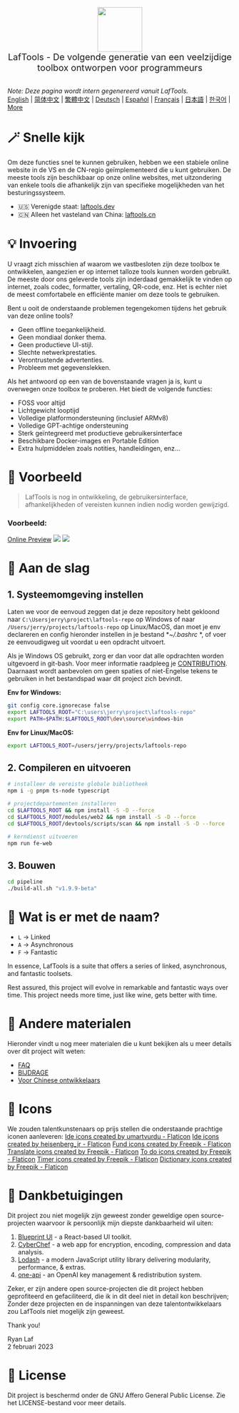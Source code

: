 <p align="center">
<img width="100" src="https://github.com/work7z/LafTools/blob/dev/modules/web2/public/static/icon.png?raw=true"></img>
<br>
<span style="font-size:20px">LafTools - De volgende generatie van een veelzijdige toolbox ontworpen voor programmeurs
</span>
<!-- <center>
<div style="text-align:center;">
<a target="_blank" href="http://cloud.laftools.cn">Bekijk een voorbeeld van de Insider-versie van LafTools</a>
</div>
</center> -->
<br><br>
</p>

<i>Note: Deze pagina wordt intern gegenereerd vanuit LafTools.</i> <br/> [English](/docs/en_US/README.md)  |  [简体中文](/docs/zh_CN/README.md)  |  [繁體中文](/docs/zh_HK/README.md)  |  [Deutsch](/docs/de/README.md)  |  [Español](/docs/es/README.md)  |  [Français](/docs/fr/README.md)  |  [日本語](/docs/ja/README.md)  |  [한국어](/docs/ko/README.md) | [More](/docs/) <br/>

# 🪄 Snelle kijk

Om deze functies snel te kunnen gebruiken, hebben we een stabiele online website in de VS en de CN-regio geïmplementeerd die u kunt gebruiken. De meeste tools zijn beschikbaar op onze online websites, met uitzondering van enkele tools die afhankelijk zijn van specifieke mogelijkheden van het besturingssysteem.

- 🇺🇸 Verenigde staat: [laftools.dev](https://laftools.dev)
- 🇨🇳 Alleen het vasteland van China: [laftools.cn](https://laftools.cn)

# 💡 Invoering

U vraagt ​​zich misschien af ​​waarom we vastbesloten zijn deze toolbox te ontwikkelen, aangezien er op internet talloze tools kunnen worden gebruikt. De meeste door ons geleverde tools zijn inderdaad gemakkelijk te vinden op internet, zoals codec, formatter, vertaling, QR-code, enz. Het is echter niet de meest comfortabele en efficiënte manier om deze tools te gebruiken.

Bent u ooit de onderstaande problemen tegengekomen tijdens het gebruik van deze online tools?

- Geen offline toegankelijkheid.
- Geen mondiaal donker thema.
- Geen productieve UI-stijl.
- Slechte netwerkprestaties.
- Verontrustende advertenties.
- Probleem met gegevenslekken.

Als het antwoord op een van de bovenstaande vragen ja is, kunt u overwegen onze toolbox te proberen. Het biedt de volgende functies:

- FOSS voor altijd
- Lichtgewicht looptijd
- Volledige platformondersteuning (inclusief ARMv8)
- Volledige GPT-achtige ondersteuning
- Sterk geïntegreerd met productieve gebruikersinterface
- Beschikbare Docker-images en Portable Edition
- Extra hulpmiddelen zoals notities, handleidingen, enz...

# 🌠 Voorbeeld

> LafTools is nog in ontwikkeling, de gebruikersinterface, afhankelijkheden of vereisten kunnen indien nodig worden gewijzigd.

### Voorbeeld:

[Online Preview](http://laftools.dev)
![](https://github.com/work7z/LafTools/blob/dev/devtools/images/preview.png?raw=true)
![](https://github.com/work7z/LafTools/blob/dev/devtools/images/preview-dark.png?raw=true)

# 🚀 Aan de slag

## 1. Systeemomgeving instellen

Laten we voor de eenvoud zeggen dat je deze repository hebt gekloond naar `C:\Usersjerry\project\laftools-repo` op Windows of naar `/Users/jerry/projects/laftools-repo` op Linux/MacOS, dan moet je env declareren en config hieronder instellen in je bestand **~/.bashrc* *, of voer ze eenvoudigweg uit voordat u een opdracht uitvoert.

Als je Windows OS gebruikt, zorg er dan voor dat alle opdrachten worden uitgevoerd in git-bash. Voor meer informatie raadpleeg je [CONTRIBUTION](/docs/nl/CONTRIBUTION.md). Daarnaast wordt aanbevolen om geen spaties of niet-Engelse tekens te gebruiken in het bestandspad waar dit project zich bevindt.

**Env for Windows:**

```bash
git config core.ignorecase false
export LAFTOOLS_ROOT="C:\users\jerry\project\laftools-repo"
export PATH=$PATH:$LAFTOOLS_ROOT\dev\source\windows-bin
```

**Env for Linux/MacOS:**

```bash
export LAFTOOLS_ROOT=/users/jerry/projects/laftools-repo
```

## 2. Compileren en uitvoeren

```bash
# installeer de vereiste globale bibliotheek
npm i -g pnpm ts-node typescript

# projectdepartementen installeren
cd $LAFTOOLS_ROOT && npm install -S -D --force
cd $LAFTOOLS_ROOT/modules/web2 && npm install -S -D --force
cd $LAFTOOLS_ROOT/devtools/scripts/scan && npm install -S -D --force

# kerndienst uitvoeren
npm run fe-web

```

## 3. Bouwen

```bash
cd pipeline
./build-all.sh "v1.9.9-beta"
```

# 🌱 Wat is er met de naam?

- `L` -> Linked
- `A` -> Asynchronous
- `F` -> Fantastic

In essence, LafTools is a suite that offers a series of linked, asynchronous, and fantastic toolsets.

Rest assured, this project will evolve in remarkable and fantastic ways over time. This project needs more time, just like wine, gets better with time.

# 📑 Andere materialen

Hieronder vindt u nog meer materialen die u kunt bekijken als u meer details over dit project wilt weten:

- [FAQ](/docs/nl/FAQ.md)
- [BIJDRAGE](/docs/nl/CONTRIBUTION.md)
- [Voor Chinese ontwikkelaars](/devtools/notes/common/issues.md)

# 💐 Icons

We zouden talentkunstenaars op prijs stellen die onderstaande prachtige iconen aanleveren:
<a href="https://www.flaticon.com/free-icons/ide" title="ide icons">Ide icons created by umartvurdu - Flaticon</a>
<a href="https://www.flaticon.com/free-icons/ide" title="ide icons">Ide icons created by heisenberg_jr - Flaticon</a>
<a href="https://www.flaticon.com/free-icons/fund" title="fund icons">Fund icons created by Freepik - Flaticon</a>
<a href="https://www.flaticon.com/free-icons/translate" title="translate icons">Translate icons created by Freepik - Flaticon</a>
<a href="https://www.flaticon.com/free-icons/to-do" title="to do icons">To do icons created by Freepik - Flaticon</a>
<a href="https://www.flaticon.com/free-icons/timer" title="timer icons">Timer icons created by Freepik - Flaticon</a>
<a href="https://www.flaticon.com/free-icons/dictionary" title="dictionary icons">Dictionary icons created by Freepik - Flaticon</a>

# 🙏 Dankbetuigingen

Dit project zou niet mogelijk zijn geweest zonder geweldige open source-projecten waarvoor ik persoonlijk mijn diepste dankbaarheid wil uiten:

1. [Blueprint UI](https://blueprintjs.com/) - a React-based UI toolkit.
1. [CyberChef](https://github.com/gchq/CyberChef/tree/master) - a web app for encryption, encoding, compression and data analysis.
1. [Lodash](https://github.com/lodash/lodash) - a modern JavaScript utility library delivering modularity, performance, & extras.
1. [one-api](https://github.com/songquanpeng/one-api) - an OpenAI key management & redistribution system.

Zeker, er zijn andere open source-projecten die dit project hebben geprofiteerd en gefaciliteerd, die ik in dit deel niet in detail kon beschrijven; Zonder deze projecten en de inspanningen van deze talentontwikkelaars zou LafTools niet mogelijk zijn geweest.

Thank you!

Ryan Laf  
2 februari 2023

# 🪪 License

Dit project is beschermd onder de GNU Affero General Public License. Zie het LICENSE-bestand voor meer details.
